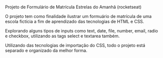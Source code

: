 Projeto de Formulário de Matrícula Estrelas do Amanhã (rocketseat)

O projeto tem como finalidade ilustrar um formuário de matrícula de uma escola fictícia a fim de aprendizado das tecnologias de HTML e CSS.

Explorando alguns tipos de inputs como text, date, file, number, email, radio e checkbox, utilizando as tags select e textarea também.

Utilizando das tecnologias de importação do CSS, todo o projeto está separado e organizado da melhor forma.

